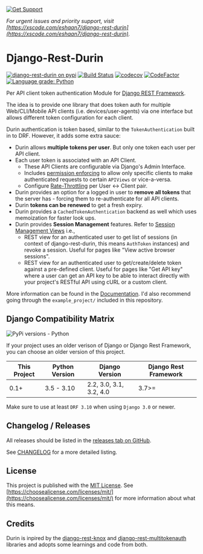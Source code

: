 [![Get Support](https://xscode.com/assets/promo-banner.svg)](https://xscode.com/eshaan7/django-rest-durin)

_For urgent issues and priority support, visit [https://xscode.com/eshaan7/django-rest-durin](https://xscode.com/eshaan7/django-rest-durin)._

# Django-Rest-Durin

[![django-rest-durin on pypi](https://img.shields.io/pypi/v/django-rest-durin)](https://pypi.org/project/django-rest-durin/)
[![Build Status](https://github.com/Eshaan7/django-rest-durin/workflows/Linter%20&%20Tests/badge.svg)](https://github.com/Eshaan7/django-rest-durin/actions?query=workflow%3A%22Linter+%26+Tests%22)
[![codecov](https://codecov.io/gh/Eshaan7/django-rest-durin/branch/main/graph/badge.svg?token=S9KEI0PU05)](https://codecov.io/gh/Eshaan7/django-rest-durin/)
[![CodeFactor](https://www.codefactor.io/repository/github/eshaan7/django-rest-durin/badge)](https://www.codefactor.io/repository/github/eshaan7/django-rest-durin)
<a href="https://lgtm.com/projects/g/Eshaan7/django-rest-durin/context:python">
<img alt="Language grade: Python" src="https://img.shields.io/lgtm/grade/python/g/Eshaan7/django-rest-durin.svg?logo=lgtm&logoWidth=18"/>
</a>

Per API client token authentication Module for [Django REST Framework](http://www.django-rest-framework.org/).

The idea is to provide one library that does token auth for multiple Web/CLI/Mobile API clients (i.e. devices/user-agents) via one interface but allows different token configuration for each client.

Durin authentication is token based, similar to the `TokenAuthentication`
built in to DRF. However, it adds some extra sauce:

- Durin allows **multiple tokens per user**. But only one token each user per API client.
- Each user token is associated with an API Client.
  - These API Clients are configurable via Django's Admin Interface.
  - Includes [permission enforcing](https://django-rest-durin.readthedocs.io/en/latest/permissions.html) to allow only specific clients to make authenticated requests to certain `APIViews` or vice-a-versa.
  - Configure [Rate-Throttling](https://django-rest-durin.readthedocs.io/en/latest/throttling.html) per User <-> Client pair.
- Durin provides an option for a logged in user to **remove all tokens** that the server has - forcing them to re-authenticate for all API clients.
- Durin **tokens can be renewed** to get a fresh expiry.
- Durin provides a `CachedTokenAuthentication` backend as well which uses memoization for faster look ups.
- Durin provides **Session Management** features. Refer to [Session Management Views](https://django-rest-durin.readthedocs.io/en/latest/views.html#Session-Management-Views) i.e.,
  - REST view for an authenticated user to get list of sessions (in context of django-rest-durin, this means `AuthToken` instances) and revoke a session. Useful for pages like "View active browser sessions".
  - REST view for an authenticated user to get/create/delete token against a pre-defined client. Useful for pages like "Get API key" where a user can get an API key to be able to interact directly with your project's RESTful API using cURL or a custom client.

More information can be found in the [Documentation](https://django-rest-durin.readthedocs.io/en/latest/installation.html). I'd also recommend going through the `example_project/` included in this repository.

## Django Compatibility Matrix

![PyPi versions - Python](https://img.shields.io/pypi/pyversions/django-rest-durin)

If your project uses an older verison of Django or Django Rest Framework, you can choose an older version of this project.

| This Project | Python Version | Django Version          | Django Rest Framework |
| ------------ | -------------- | ----------------------- | --------------------- |
| 0.1+         | 3.5 - 3.10     | 2.2, 3.0, 3.1, 3.2, 4.0 | 3.7>=                 |

Make sure to use at least `DRF 3.10` when using `Django 3.0` or newer.

## Changelog / Releases

All releases should be listed in the [releases tab on GitHub](https://github.com/Eshaan7/django-rest-durin/releases).

See [CHANGELOG](https://django-rest-durin.readthedocs.io/en/latest/changelog.html) for a more detailed listing.

## License

This project is published with the [MIT License](LICENSE). See [https://choosealicense.com/licenses/mit/](https://choosealicense.com/licenses/mit/) for more information about what this means.

## Credits

Durin is inpired by the [django-rest-knox](https://github.com/James1345/django-rest-knox) and [django-rest-multitokenauth](https://github.com/anexia-it/django-rest-multitokenauth) libraries and adopts some learnings and code from both.
